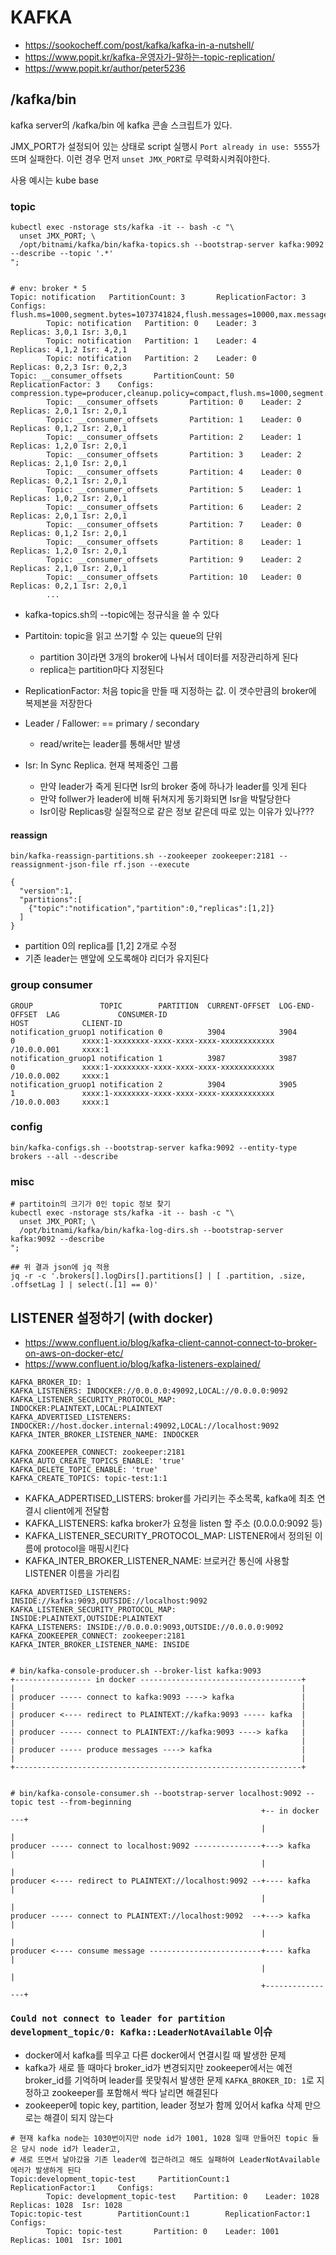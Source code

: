 # KAFKA

- https://sookocheff.com/post/kafka/kafka-in-a-nutshell/
- https://www.popit.kr/kafka-운영자가-말하는-topic-replication/
- https://www.popit.kr/author/peter5236

## /kafka/bin

kafka server의 /kafka/bin 에 kafka 콘솔 스크립트가 있다.

JMX_PORT가 설정되어 있는 상태로 script 실행시 `Port already in use: 5555`가 뜨며 실패한다.
이런 경우 먼저 `unset JMX_PORT`로 무력화시켜줘야한다.

사용 예시는 kube base

### topic

```
kubectl exec -nstorage sts/kafka -it -- bash -c "\
  unset JMX_PORT; \
  /opt/bitnami/kafka/bin/kafka-topics.sh --bootstrap-server kafka:9092 --describe --topic '.*'
";


# env: broker * 5
Topic: notification   PartitionCount: 3       ReplicationFactor: 3    Configs: flush.ms=1000,segment.bytes=1073741824,flush.messages=10000,max.message.bytes=1000012,retention.bytes=1073741824
        Topic: notification   Partition: 0    Leader: 3       Replicas: 3,0,1 Isr: 3,0,1
        Topic: notification   Partition: 1    Leader: 4       Replicas: 4,1,2 Isr: 4,2,1
        Topic: notification   Partition: 2    Leader: 0       Replicas: 0,2,3 Isr: 0,2,3
Topic: __consumer_offsets       PartitionCount: 50      ReplicationFactor: 3    Configs: compression.type=producer,cleanup.policy=compact,flush.ms=1000,segment.bytes=104857600,flush.messages=10000,max.message.bytes=1000012,retention.bytes=1073741824
        Topic: __consumer_offsets       Partition: 0    Leader: 2       Replicas: 2,0,1 Isr: 2,0,1
        Topic: __consumer_offsets       Partition: 1    Leader: 0       Replicas: 0,1,2 Isr: 2,0,1
        Topic: __consumer_offsets       Partition: 2    Leader: 1       Replicas: 1,2,0 Isr: 2,0,1
        Topic: __consumer_offsets       Partition: 3    Leader: 2       Replicas: 2,1,0 Isr: 2,0,1
        Topic: __consumer_offsets       Partition: 4    Leader: 0       Replicas: 0,2,1 Isr: 2,0,1
        Topic: __consumer_offsets       Partition: 5    Leader: 1       Replicas: 1,0,2 Isr: 2,0,1
        Topic: __consumer_offsets       Partition: 6    Leader: 2       Replicas: 2,0,1 Isr: 2,0,1
        Topic: __consumer_offsets       Partition: 7    Leader: 0       Replicas: 0,1,2 Isr: 2,0,1
        Topic: __consumer_offsets       Partition: 8    Leader: 1       Replicas: 1,2,0 Isr: 2,0,1
        Topic: __consumer_offsets       Partition: 9    Leader: 2       Replicas: 2,1,0 Isr: 2,0,1
        Topic: __consumer_offsets       Partition: 10   Leader: 0       Replicas: 0,2,1 Isr: 2,0,1
        ...
```

- kafka-topics.sh의 --topic에는 정규식을 쓸 수 있다

- Partitoin: topic을 읽고 쓰기할 수 있는 queue의 단위
  - partition 3이라면 3개의 broker에 나눠서 데이터를 저장관리하게 된다
  - replica는 partition마다 지정된다
- ReplicationFactor: 처음 topic을 만들 때 지정하는 값. 이 갯수만큼의 broker에 복제본을 저장한다
- Leader / Fallower: == primary / secondary
  - read/write는 leader를 통해서만 발생
- Isr: In Sync Replica. 현재 복제중인 그룹
  - 만약 leader가 죽게 된다면 Isr의 broker 중에 하나가 leader를 잇게 된다
  - 만약 follwer가 leader에 비해 뒤쳐지게 동기화되면 Isr을 박탈당한다
  - Isr이랑 Replicas랑 실질적으로 같은 정보 같은데 따로 있는 이유가 있나???

#### reassign

```
bin/kafka-reassign-partitions.sh --zookeeper zookeeper:2181 --reassignment-json-file rf.json --execute

{
  "version":1,
  "partitions":[
    {"topic":"notification","partition":0,"replicas":[1,2]}
  ]
}
```

- partition 0의 replica를 [1,2] 2개로 수정
- 기존 leader는 맨앞에 오도록해야 리더가 유지된다


### group consumer

```
GROUP               TOPIC        PARTITION  CURRENT-OFFSET  LOG-END-OFFSET  LAG             CONSUMER-ID                                 HOST            CLIENT-ID
notification_gruop1 notification 0          3904            3904            0               xxxx:1-xxxxxxxx-xxxx-xxxx-xxxx-xxxxxxxxxxxx /10.0.0.001     xxxx:1
notification_gruop1 notification 1          3987            3987            0               xxxx:1-xxxxxxxx-xxxx-xxxx-xxxx-xxxxxxxxxxxx /10.0.0.002     xxxx:1
notification_gruop1 notification 2          3904            3905            1               xxxx:1-xxxxxxxx-xxxx-xxxx-xxxx-xxxxxxxxxxxx /10.0.0.003     xxxx:1
```


### config

```
bin/kafka-configs.sh --bootstrap-server kafka:9092 --entity-type brokers --all --describe
```

### misc

```
# partitoin의 크기가 0인 topic 정보 찾기
kubectl exec -nstorage sts/kafka -it -- bash -c "\
  unset JMX_PORT; \
  /opt/bitnami/kafka/bin/kafka-log-dirs.sh --bootstrap-server kafka:9092 --describe
";

## 위 결과 json에 jq 적용
jq -r -c '.brokers[].logDirs[].partitions[] | [ .partition, .size, .offsetLag ] | select(.[1] == 0)'
```


## LISTENER 설정하기 (with docker)

- https://www.confluent.io/blog/kafka-client-cannot-connect-to-broker-on-aws-on-docker-etc/
- https://www.confluent.io/blog/kafka-listeners-explained/


```
KAFKA_BROKER_ID: 1
KAFKA_LISTENERS: INDOCKER://0.0.0.0:49092,LOCAL://0.0.0.0:9092
KAFKA_LISTENER_SECURITY_PROTOCOL_MAP: INDOCKER:PLAINTEXT,LOCAL:PLAINTEXT
KAFKA_ADVERTISED_LISTENERS: INDOCKER://host.docker.internal:49092,LOCAL://localhost:9092
KAFKA_INTER_BROKER_LISTENER_NAME: INDOCKER

KAFKA_ZOOKEEPER_CONNECT: zookeeper:2181
KAFKA_AUTO_CREATE_TOPICS_ENABLE: 'true'
KAFKA_DELETE_TOPIC_ENABLE: 'true'
KAFKA_CREATE_TOPICS: topic-test:1:1
```

- KAFKA_ADPERTISED_LISTERS: broker를 가리키는 주소목록, kafka에 최초 연결시 client에게 전달함
- KAFKA_LISTENERS: kafka broker가 요청을 listen 할 주소 (0.0.0.0:9092 등)
- KAFKA_LISTENER_SECURITY_PROTOCOL_MAP: LISTENER에서 정의된 이름에 protocol을 매핑시킨다
- KAFKA_INTER_BROKER_LISTENER_NAME: 브로커간 통신에 사용할 LISTENER 이름을 가리킴



```
KAFKA_ADVERTISED_LISTENERS: INSIDE://kafka:9093,OUTSIDE://localhost:9092
KAFKA_LISTENER_SECURITY_PROTOCOL_MAP: INSIDE:PLAINTEXT,OUTSIDE:PLAINTEXT
KAFKA_LISTENERS: INSIDE://0.0.0.0:9093,OUTSIDE://0.0.0.0:9092
KAFKA_ZOOKEEPER_CONNECT: zookeeper:2181
KAFKA_INTER_BROKER_LISTENER_NAME: INSIDE


# bin/kafka-console-producer.sh --broker-list kafka:9093
+----------------- in docker ------------------------------------+
|                                                                |
| producer ----- connect to kafka:9093 ----> kafka               |
|                                                                |
| producer <---- redirect to PLAINTEXT://kafka:9093 ----- kafka  |
|                                                                |
| producer ----- connect to PLAINTEXT://kafka:9093 ----> kafka   |
|                                                                |
| producer ----- produce messages ----> kafka                    |
|                                                                |
+----------------------------------------------------------------+


# bin/kafka-console-consumer.sh --bootstrap-server localhost:9092 --topic test --from-beginning
                                                        +-- in docker ---+
                                                        |                |
producer ----- connect to localhost:9092 ---------------+---> kafka      |
                                                        |                |
producer <---- redirect to PLAINTEXT://localhost:9092 --+---- kafka      |
                                                        |                |
producer ----- connect to PLAINTEXT://localhost:9092  --+---> kafka      |
                                                        |                |
producer <---- consume message -------------------------+---- kafka      |
                                                        |                |
                                                        +----------------+
```

### `Could not connect to leader for partition development_topic/0: Kafka::LeaderNotAvailable` 이슈

- docker에서 kafka를 띄우고 다른 docker에서 연결시킬 때 발생한 문제
- kafka가 새로 뜰 때마다 broker_id가 변경되지만 zookeeper에서는 예전 broker_id를 기억하며
  leader를 못맞춰서 발생한 문제  `KAFKA_BROKER_ID: 1`로 지정하고 zookeeper를 포함해서 싹다 날리면 해결된다
- zookeeper에 topic key, partition, leader 정보가 함께 있어서 kafka 삭제 만으로는 해결이 되지 않는다

```
# 현재 kafka node는 1030번이지만 node id가 1001, 1028 일때 만들어진 topic 들은 당시 node id가 leader고,
# 새로 뜨면서 날아갔을 기존 leader에 접근하려고 해도 실패하여 LeaderNotAvailable 에러가 발생하게 된다
Topic:development_topic-test     PartitionCount:1        ReplicationFactor:1     Configs:
        Topic: development_topic-test    Partition: 0    Leader: 1028    Replicas: 1028  Isr: 1028
Topic:topic-test        PartitionCount:1        ReplicationFactor:1     Configs:
        Topic: topic-test       Partition: 0    Leader: 1001    Replicas: 1001  Isr: 1001
```


